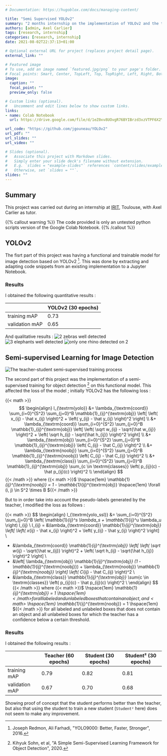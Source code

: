 ```yaml
---
# Documentation: https://hugoblox.com/docs/managing-content/

title: "Semi Supervised YOLOv2"
summary: "2 months internship on the implementation of YOLOv2 and the test on this model of a semi-supervised learning method for object classification."
authors: [admin, Axel Carlier]
tags: [research, internship]
categories: [research, internship]
date: 2021-08-02T22:37:13+01:00

# Optional external URL for project (replaces project detail page).
external_link: ""

# Featured image
# To use, add an image named `featured.jpg/png` to your page's folder.
# Focal points: Smart, Center, TopLeft, Top, TopRight, Left, Right, BottomLeft, Bottom, BottomRight.
image:
  caption: ""
  focal_point: ""
  preview_only: false

# Custom links (optional).
#   Uncomment and edit lines below to show custom links.
links:
- name: Colab Notebook
  url: https://drive.google.com/file/d/1eZ0xv8UOvgR76BYIBrzd3xzVTPF6X2YX/view?usp=sharing

url_code: "https://github.com/jgouneau/YOLOv2"
url_pdf: ""
url_slides: ""
url_video: ""

# Slides (optional).
#   Associate this project with Markdown slides.
#   Simply enter your slide deck's filename without extension.
#   E.g. `slides = "example-slides"` references `content/slides/example-slides.md`.
#   Otherwise, set `slides = ""`.
slides: ""
---
```


## Summary
This project was carried out during an internship at [IRIT](https://www.irit.fr/en/home/), Toulouse, with Axel Carlier as tutor. 

{{% callout warning %}}
The code provided is only an untested python scripts version of the Google Colab Notebook.
{{% /callout %}}

## YOLOv2
The fisrt part of this project was having a functional and trainable model for image detection based on YOLOv2 [^1]. This was done by extracting and adapting code snippets from an existing implementation to a Jupyter Notebook.

### Results

I obtained the following quantitative results :

|                | YOLOv2 (30 epochs) |
| -------------- | ------------------ | 
| training mAP   | 0.73               | 
| validation mAP | 0.65               | 

And qualitative results :
![2 zebras well detected](project/yolov2/yolo_qualitative_1.png "")
![3 elephants well detected](project/yolov2/yolo_qualitative_2.png "")
![only one rhino detected on 2](project/yolov2/yolo_qualitative_3.png "")

## Semi-supervised Learning for Image Detection

![The teacher-student semi-supervised training process](project/yolov2/semi-supervised_training.png "The teacher-student semi-supervised training process")

The second part of this project was the implementation of a semi-supervised training for object detection [^2] on this functional model.
This affected the loss of the model ; initially YOLOv2 has the following loss :

{{< math >}}
$$
\begin{align}
l_{\textrm{yolo}} &= \lambda_{\textrm{coord}} \sum_{i=0}^{S^2} \sum_{j=0}^B \mathbb{1}_{ij}^{\textrm{obj}} \left[ \left( x_{ij} - \hat x_{ij} \right)^2 + \left( y_{ij} - \hat y_{ij} \right)^2 \right] \\
&+ \lambda_{\textrm{coord}} \sum_{i=0}^{S^2} \sum_{j=0}^B \mathbb{1}_{ij}^{\textrm{obj}} \left[ \left( \sqrt w_{ij} - \sqrt{\hat w_{ij}} \right)^2 + \left( \sqrt h_{ij} - \sqrt{\hat h_{ij}} \right)^2 \right] \\
&+ \lambda_{\textrm{obj}} \sum_{i=0}^{S^2} \sum_{j=0}^B \mathbb{1}_{ij}^{\textrm{obj}} \left( C_{ij} - \hat C_{ij} \right)^2 \\
&+ \lambda_{\textrm{noobj}} \sum_{i=0}^{S^2} \sum_{j=0}^B \mathbb{1}_{ij}^{\textrm{noobj}} \left( C_{ij} - \hat C_{ij} \right)^2 \\
&+ \lambda_{\textrm{class}} \sum_{i=0}^{S^2} \sum_{j=0}^B \mathbb{1}_{ij}^{\textrm{obj}} \sum_{c \in \textrm{classes}} \left( p_{ij}(c) - \hat p_{ij}(c) \right)^2 \\
\end{align}
$$
{{< /math >}}
where {{< math >}}$ \hspace{1em} \mathbb{1}_{ij}^{\textrm{noobj}} = 1 - \mathbb{1}_{ij}^{\textrm{obj}} \hspace{1em} \forall (i, j) \in S^2 \times B ${{< /math >}}

But to in order take into account the pseudo-labels generated by the teacher, I modified the loss as follows :

{{< math >}}
$$
\begin{align}
l_{\textrm{yolo_ssl}} &= \sum_{i=0}^{S^2} \sum_{j=0}^B \left( \mathbb{1}_{ij}^s \lambda_s + \mathbb{1}_{ij}^u \lambda_u \right) l_{ij} \\
l_{ij} = &\lambda_{\textrm{coord}}  \mathbb{1}_{ij}^{\textrm{obj}} \left[ \left( x_{ij} - \hat x_{ij} \right)^2 + \left( y_{ij} - \hat y_{ij} \right)^2 \right] \\
+ &\lambda_{\textrm{coord}} \mathbb{1}_{ij}^{\textrm{obj}} \left[ \left( \sqrt w_{ij} - \sqrt{\hat w_{ij}} \right)^2 + \left( \sqrt h_{ij} - \sqrt{\hat h_{ij}} \right)^2 \right] \\
+ &\left[ \lambda_{\textrm{obj}} \mathbb{1}_{ij}^{\textrm{obj}} (1 - \mathbb{1}_{ij}^{\textrm{noobj}}) + \lambda_{\textrm{noobj}} \mathbb{1}_{ij}^{\textrm{noobj}} \right] \left( C_{ij} - \hat C_{ij} \right)^2 \\
+ &\lambda_{\textrm{class}} \mathbb{1}_{ij}^{\textrm{obj}} \sum_{c \in \textrm{classes}} \left( p_{ij}(c) - \hat p_{ij}(c) \right)^2 \\
\end{align}
$$
{{< /math >}}
where {{< math >}}$ \hspace{1em} \mathbb{1}_{ij}^{\textrm{obj}} = 1 \hspace{1em} ${{< /math >}} for all labeled and unlabeled boxes that contain an object, and {{< math >}}$ \hspace{1em} \mathbb{1}_{ij}^{\textrm{noobj}} = 1 \hspace{1em} ${{< /math >}} for all labeled and unlabeled boxes that does not contain an object and all unlabeled boxes for which the teacher has a confidence below a certain threshold.

### Results
I obtained the following results :

|                | Teacher (60 epochs) | Student (30 epochs) | Student² (30 epochs) | 
| -------------- | ------------------- | ------------------- | -------------------- | 
| training mAP   | 0.79                | 0.82                | 0.81                 | 
| validation mAP | 0.67                | 0.70                | 0.68                 | 

Showing proof of concept that the student performs better than the teacher, but also that using the student to train a new student (`Student²` here) does not seem to make any improvement.


[^1]: Joseph Redmon, Ali Farhadi, "YOLO9000: Better, Faster, Stronger", 2016.
[^2]: Kihyuk Sohn, et al, "A Simple Semi-Supervised Learning Framework for Object Detection", 2020.